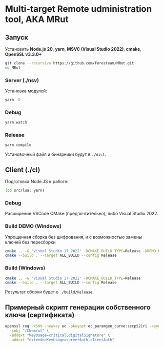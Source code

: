 # Multi-target Remote udministration tool, AKA MRut

## Запуск
Установить **Node.js 20**, **yarn**, **MSVC (Visual Studio 2022)**, **cmake**, **OpenSSL v3.3.0+**
```sh
git clone --recursive https://github.com/Foresteam/MRut.git
cd MRut
```

### Server (./nsv)
Установка модулей:
```sh
yarn -D
```
### Debug
```sh
yarn watch
```

### Release
```sh
yarn compile
```
Установочный файл и бинарники будут в `./dist`.

## Client (./cl) 

Подготовка Node.JS к работе:
```sh
(cd src/lua; yarn)
```

### Debug
Расширение VSCode CMake (предпочтительно), либо Visual Studio 2022.

### Build DEMO (Windows)
Упрощенная сборка без шифрования, и с возможностью замены ключей без пересборки
```bash
cmake .. -G "Visual Studio 17 2022" -DCMAKE_BUILD_TYPE=Release -DDEMO_MODE=true
cmake --build . --target ALL_BUILD --config Release
```
### Build (Windows)
```bash
cmake .. -G "Visual Studio 17 2022" -DCMAKE_BUILD_TYPE=Release
cmake --build . --target ALL_BUILD --config Release
```

Результат сборки будет в `./build/Release`.

## Примерный скрипт генерации собственного ключа (сертификата)
```sh
openssl req -x509 -newkey ec -pkeyopt ec_paramgen_curve:secp521r1 -keyout server.key -out server.crt -days 3650 -nodes \
  -subj "/CN=mrut" \
  -addext "keyUsage=critical,digitalSignature" \
  -addext "extendedKeyUsage=serverAuth,clientAuth"
```